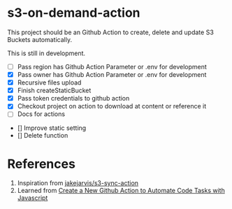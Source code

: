 # s3-on-demand-action

This project should be an Github Action to create, delete and update S3 Buckets automatically.

This is still in development.

- [ ] Pass region has Github Action Parameter or .env for development
- [x] Pass owner has Github Action Parameter or .env for development
- [x] Recursive files upload
- [x] Finish createStaticBucket
- [x] Pass token credentials to github action
- [x] Checkout project on action to download at content or reference it
- [ ] Docs for actions
- [] Improve static setting
- [] Delete function

# References

1. Inspiration from [jakejarvis/s3-sync-action](https://github.com/jakejarvis/s3-sync-action)
2. Learned from [Create a New Github Action to Automate Code Tasks with Javascript](https://egghead.io/courses/create-a-new-github-action-to-automate-code-tasks-with-javascript-f1e9)
